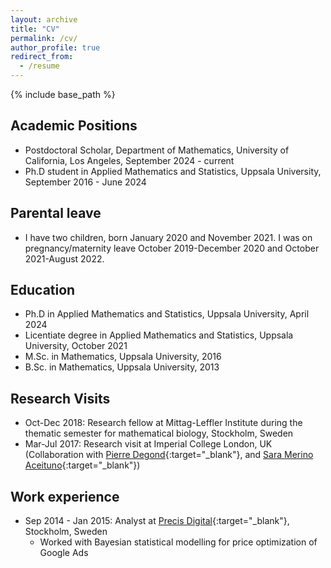 ```yaml
---
layout: archive
title: "CV"
permalink: /cv/
author_profile: true
redirect_from:
  - /resume
---
```


{% include base_path %}

## Academic Positions
* Postdoctoral Scholar, Department of Mathematics, University of California, Los Angeles, September 2024 - current
* Ph.D student in Applied Mathematics and Statistics, Uppsala University, September 2016 - June 2024

## Parental leave

* I have two children, born January 2020 and November 2021. I was on pregnancy/maternity leave October 2019-December 2020 and October 2021-August 2022. 

## Education

* Ph.D in Applied Mathematics and Statistics, Uppsala University, April 2024
* Licentiate degree in Applied Mathematics and Statistics, Uppsala University, October 2021
* M.Sc. in Mathematics, Uppsala University, 2016
* B.Sc. in Mathematics, Uppsala University, 2013

## Research Visits

* Oct-Dec 2018: Research fellow at Mittag-Leffler Institute during the thematic semester for mathematical biology, Stockholm, Sweden
* Mar-Jul 2017: Research visit at Imperial College London, UK (Collaboration with [Pierre Degond](https://sites.google.com/site/degond/Home){:target="_blank"}, and [Sara Merino Aceituno](https://sites.google.com/view/saramerinoaceituno){:target="_blank"})

## Work experience

* Sep 2014 - Jan 2015: Analyst at [Precis Digital](https://www.precisdigital.com/){:target="_blank"}, Stockholm, Sweden
  * Worked with Bayesian statistical modelling for price optimization of Google Ads
